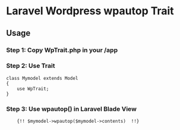 # Laravel Wordpress wpautop Trait

## Usage

### Step 1: Copy WpTrait.php in your /app


### Step 2: Use Trait

```
class Mymodel extends Model
{
	use WpTrait;    
}

```

### Step 3: Use wpautop() in Laravel Blade View

```
	{!! $mymodel->wpautop($mymodel->contents)  !!}
```

